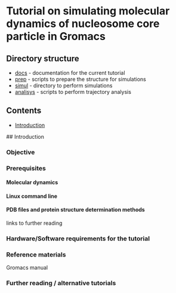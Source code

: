 # Tutorial on simulating molecular dynamics of nucleosome core particle in Gromacs
## Directory structure
- [docs](docs) - documentation for the current tutorial  
- [prep](prep) - scripts to prepare the structure for simulations  
- [simul](simul) - directory to perform simulations  
- [analisys](analisys) - scripts to perform trajectory analysis  

## Contents
- [Introduction](#Introduction) 






<a name="Introduction"/>
## Introduction

### Objective

### Prerequisites

#### Molecular dynamics

#### Linux command line

#### PDB files and protein structure determination methods

links to further reading
### Hardware/Software requirements for the tutorial

### Reference materials

Gromacs manual

### Further reading / alternative tutorials


